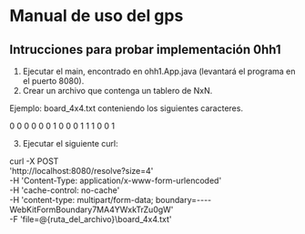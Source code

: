 # Manual de uso del gps

## Intrucciones para probar implementación 0hh1

1. Ejecutar el main, encontrado en ohh1.App.java (levantará el programa en el puerto 8080).
2. Crear un archivo que contenga un tablero de NxN.

Ejemplo: board_4x4.txt conteniendo los siguientes caracteres.

0 0 0 0
0 0 1 0
0 0 1 1
1 0 0 1

3. Ejecutar el siguiente curl:

curl -X POST \
  'http://localhost:8080/resolve?size=4' \
  -H 'Content-Type: application/x-www-form-urlencoded' \
  -H 'cache-control: no-cache' \
  -H 'content-type: multipart/form-data; boundary=----WebKitFormBoundary7MA4YWxkTrZu0gW' \
  -F 'file=@{ruta_del_archivo}\board_4x4.txt'

